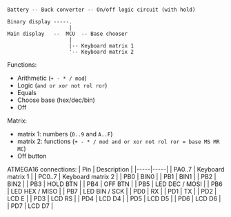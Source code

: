 ```

Battery -- Buck converter -- On/off logic circuit (with hold)

Binary display -----.
                    |
Main display   --  MCU  -- Base chooser
                    |
                    |-- Keyboard matrix 1
                    '-- Keyboard matrix 2
```

Functions:
- Arithmetic (`+ - * / mod`)
- Logic (`and or xor not rol ror`)
- Equals
- Choose base (hex/dec/bin)
- Off

Matrix:
- matrix 1: numbers (`0..9` and `A..F`)
- matrix 2: functions (`+ - * / mod and or xor not rol ror = base MS MR MC`)
- Off button

ATMEGA16 connections:
| Pin | Description |
|-----|-----|
| PA0..7 | Keyboard matrix 1 |
| PC0..7 | Keyboard matrix 2 |
| PB0 | BIN0 |
| PB1 | BIN1 |
| PB2 | BIN2 |
| PB3 | HOLD BTN |
| PB4 | OFF BTN |
| PB5 | LED DEC / MOSI |
| PB6 | LED HEX / MISO |
| PB7 | LED BIN / SCK  |
| PD0 | RX |
| PD1 | TX |
| PD2 | LCD E  |
| PD3 | LCD RS |
| PD4 | LCD D4 |
| PD5 | LCD D5 |
| PD6 | LCD D6 |
| PD7 | LCD D7 |
